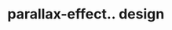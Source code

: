 # parallax-effect.. design                                                                                                                                                                                                                                                                                                                                                                                 
                                     

